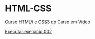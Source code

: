 # HTML-CSS
 Curso HTML5 e CSS3 do Curso em Video

 <a href="https://vitorurbano.github.io/HTML-CSS/EXERCICIOS/EX-002/index.html"> Executar exercicio 002</a>



